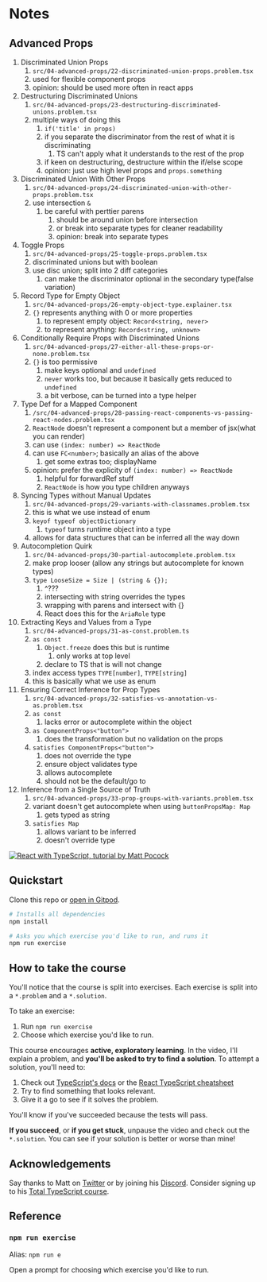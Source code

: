 # Notes

## Advanced Props

1. Discriminated Union Props
   1. `src/04-advanced-props/22-discriminated-union-props.problem.tsx`
   2. used for flexible component props
   3. opinion: should be used more often in react apps
2. Destructuring Discriminated Unions
   1. `src/04-advanced-props/23-destructuring-discriminated-unions.problem.tsx`
   2. multiple ways of doing this
      1. `if('title' in props)`
      2. if you separate the discriminator from the rest of what it is discriminating
         1. TS can't apply what it understands to the rest of the prop
      3. if keen on destructuring, destructure within the if/else scope
      4. opinion: just use high level props and `props.something`
3. Discriminated Union With Other Props
   1. `src/04-advanced-props/24-discriminated-union-with-other-props.problem.tsx`
   2. use intersection `&`
      1. be careful with perttier parens
         1. should be around union before intersection
         2. or break into separate types for cleaner readability
         3. opinion: break into separate types
4. Toggle Props
   1. `src/04-advanced-props/25-toggle-props.problem.tsx`
   2. discriminated unions but with boolean
   3. use disc union; split into 2 diff categories
      1. can make the discriminator optional in the secondary type(false variation)
5. Record Type for Empty Object
   1. `src/04-advanced-props/26-empty-object-type.explainer.tsx`
   2. `{}` represents anything with 0 or more properties
      1. to represent empty object: `Record<string, never>`
      2. to represent anything: `Record<string, unknown>`
6. Conditionally Require Props with Discriminated Unions
   1. `src/04-advanced-props/27-either-all-these-props-or-none.problem.tsx`
   2. `{}` is too permissive
      1. make keys optional and `undefined`
      2. `never` works too, but because it basically gets reduced to `undefined`
      3. a bit verbose, can be turned into a type helper
7. Type Def for a Mapped Component
   1. `/src/04-advanced-props/28-passing-react-components-vs-passing-react-nodes.problem.tsx`
   2. `ReactNode` doesn't represent a component but a member of jsx(what you can render)
   3. can use `(index: number) => ReactNode`
   4. can use `FC<number>`; basically an alias of the above
      1. get some extras too; displayName
   5. opinion: prefer the explicity of `(index: number) => ReactNode`
      1. helpful for forwardRef stuff
      2. `ReactNode` is how you type children anyways
8. Syncing Types without Manual Updates
   1. `src/04-advanced-props/29-variants-with-classnames.problem.tsx`
   2. this is what we use instead of enum
   3. `keyof typeof objectDictionary`
      1. `typeof` turns runtime object into a type
   4. allows for data structures that can be inferred all the way down
9. Autocompletion Quirk
   1.  `src/04-advanced-props/30-partial-autocomplete.problem.tsx`
   2.  make prop looser (allow any strings but autocomplete for known types)
   3.  `type LooseSize = Size | (string & {});`
       1.  ^???
       2.  intersecting with string overrides the types
       3.  wrapping with parens and intersect with {}
       4.  React does this for the `AriaRole` type
10. Extracting Keys and Values from a Type
    1.  `src/04-advanced-props/31-as-const.problem.ts`
    2.  `as const`
        1.  `Object.freeze` does this but is runtime
            1.  only works at top level
        2.  declare to TS that is will not change
    3.  index access types `TYPE[number]`, `TYPE[string]`
    4.  this is basically what we use as enum
11. Ensuring Correct Inference for Prop Types
    1.  `src/04-advanced-props/32-satisfies-vs-annotation-vs-as.problem.tsx`
    2.  `as const`
        1.  lacks error or autocomplete within the object
    3.  `as ComponentProps<"button">`
        1.  does the transformation but no validation on the props
    4.  `satisfies ComponentProps<"button">`
        1.  does not override the type
        2.  ensure object validates type
        3.  allows autocomplete
        4.  should not be the default/go to
12. Inference from a Single Source of Truth
    1.  `src/04-advanced-props/33-prop-groups-with-variants.problem.tsx`
    2.  variant doesn't get autocomplete when using `buttonPropsMap: Map`
        1.  gets typed as string
    3.  `satisfies Map`
        1.  allows variant to be inferred
        2.  doesn't override type






<a href="https://totaltypescript.com/tutorials/react-with-typescript"><img src="https://res.cloudinary.com/total-typescript/image/upload/v1683647787/react-with-typescript_p2dgf5.png" alt="React with TypeScript, tutorial by Matt Pocock" /></a>

## Quickstart

Clone this repo or [open in Gitpod](https://gitpod.io/#https://github.com/total-typescript/react-typescript-tutorial).

```sh
# Installs all dependencies
npm install

# Asks you which exercise you'd like to run, and runs it
npm run exercise
```

## How to take the course

You'll notice that the course is split into exercises. Each exercise is split into a `*.problem` and a `*.solution`.

To take an exercise:

1. Run `npm run exercise`
2. Choose which exercise you'd like to run.

This course encourages **active, exploratory learning**. In the video, I'll explain a problem, and **you'll be asked to try to find a solution**. To attempt a solution, you'll need to:

1. Check out [TypeScript's docs](https://www.typescriptlang.org/docs/handbook/intro.html) or the [React TypeScript cheatsheet](https://react-typescript-cheatsheet.netlify.app/)
1. Try to find something that looks relevant.
1. Give it a go to see if it solves the problem.

You'll know if you've succeeded because the tests will pass.

**If you succeed**, or **if you get stuck**, unpause the video and check out the `*.solution`. You can see if your solution is better or worse than mine!

## Acknowledgements

Say thanks to Matt on [Twitter](https://twitter.com/mattpocockuk) or by joining his [Discord](https://discord.gg/8S5ujhfTB3). Consider signing up to his [Total TypeScript course](https://totaltypescript.com).

## Reference

### `npm run exercise`

Alias: `npm run e`

Open a prompt for choosing which exercise you'd like to run.
